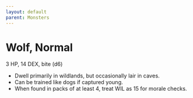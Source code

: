 ```yaml
---
layout: default
parent: Monsters
---
```

# Wolf, Normal
3 HP, 14 DEX, bite (d6)
- Dwell primarily in wildlands, but occasionally lair in caves.
-   Can be trained like dogs if captured young.
-   When found in packs of at least 4, treat WIL as 15 for morale
    checks.

